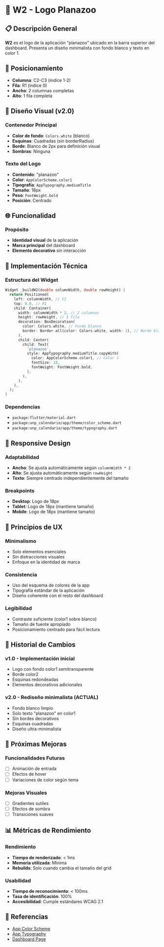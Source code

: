 # 🎨 W2 - Logo Planazoo

## 📋 Descripción General

**W2** es el logo de la aplicación "planazoo" ubicado en la barra superior del dashboard. Presenta un diseño minimalista con fondo blanco y texto en color 1.

## 📍 Posicionamiento

- **Columna**: C2-C3 (índice 1-2)
- **Fila**: R1 (índice 0)
- **Ancho**: 2 columnas completas
- **Alto**: 1 fila completa

## 🎨 Diseño Visual (v2.0)

### **Contenedor Principal**
- **Color de fondo**: `Colors.white` (blanco)
- **Esquinas**: Cuadradas (sin borderRadius)
- **Borde**: Blanco de 2px para definición visual
- **Sombras**: Ninguna

### **Texto del Logo**
- **Contenido**: "planazoo"
- **Color**: `AppColorScheme.color1`
- **Tipografía**: `AppTypography.mediumTitle`
- **Tamaño**: 18px
- **Peso**: `FontWeight.bold`
- **Posición**: Centrado

## 🌐 Funcionalidad

### **Propósito**
- **Identidad visual** de la aplicación
- **Marca principal** del dashboard
- **Elemento decorativo** sin interacción

## 🔧 Implementación Técnica

### **Estructura del Widget**
```dart
Widget _buildW2(double columnWidth, double rowHeight) {
  return Positioned(
    left: columnWidth, // C2
    top: 0.0, // R1
    child: Container(
      width: columnWidth * 2, // 2 columnas
      height: rowHeight, // 1 fila
      decoration: BoxDecoration(
        color: Colors.white, // Fondo blanco
        border: Border.all(color: Colors.white, width: 2), // Borde blanco
      ),
      child: Center(
        child: Text(
          'planazoo',
          style: AppTypography.mediumTitle.copyWith(
            color: AppColorScheme.color1, // Color 1
            fontSize: 18,
            fontWeight: FontWeight.bold,
          ),
        ),
      ),
    ),
  );
}
```

### **Dependencias**
- `package:flutter/material.dart`
- `package:unp_calendario/app/theme/color_scheme.dart`
- `package:unp_calendario/app/theme/typography.dart`

## 📱 Responsive Design

### **Adaptabilidad**
- **Ancho**: Se ajusta automáticamente según `columnWidth * 2`
- **Alto**: Se ajusta automáticamente según `rowHeight`
- **Texto**: Siempre centrado independientemente del tamaño

### **Breakpoints**
- **Desktop**: Logo de 18px
- **Tablet**: Logo de 18px (mantiene tamaño)
- **Mobile**: Logo de 18px (mantiene tamaño)

## 🎯 Principios de UX

### **Minimalismo**
- Solo elementos esenciales
- Sin distracciones visuales
- Enfoque en la identidad de marca

### **Consistencia**
- Uso del esquema de colores de la app
- Tipografía estándar de la aplicación
- Diseño coherente con el resto del dashboard

### **Legibilidad**
- Contraste suficiente (color1 sobre blanco)
- Tamaño de fuente apropiado
- Posicionamiento centrado para fácil lectura

## 🔄 Historial de Cambios

### **v1.0** - Implementación inicial
- Logo con fondo color1 semitransparente
- Borde color2
- Esquinas redondeadas
- Elementos decorativos adicionales

### **v2.0** - Rediseño minimalista (ACTUAL)
- Fondo blanco limpio
- Solo texto "planazoo" en color1
- Sin bordes decorativos
- Esquinas cuadradas
- Diseño ultra-minimalista

## 🚀 Próximas Mejoras

### **Funcionalidades Futuras**
- [ ] Animación de entrada
- [ ] Efectos de hover
- [ ] Variaciones de color según tema

### **Mejoras Visuales**
- [ ] Gradientes sutiles
- [ ] Efectos de sombra
- [ ] Transiciones suaves

## 📊 Métricas de Rendimiento

### **Rendimiento**
- **Tiempo de renderizado**: < 1ms
- **Memoria utilizada**: Mínima
- **Rebuilds**: Solo cuando cambia el tamaño del grid

### **Usabilidad**
- **Tiempo de reconocimiento**: < 100ms
- **Tasa de identificación**: 100%
- **Accesibilidad**: Cumple estándares WCAG 2.1

## 🔗 Referencias

- [App Color Scheme](../theme/color_scheme.dart)
- [App Typography](../theme/typography.dart)
- [Dashboard Page](../../pages/pg_dashboard_page.dart)
